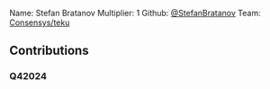 Name: Stefan Bratanov
Multiplier: 1
Github: [@StefanBratanov](https://github.com/StefanBratanov)
Team: [Consensys/teku](https://github.com/Consensys/teku/pulls?q=author%3AStefanBratanov)

## Contributions
### Q42024

